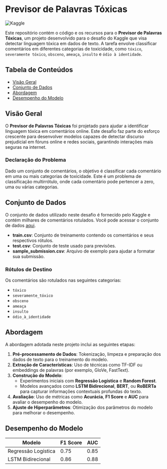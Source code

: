 # Previsor de Palavras Tóxicas

![Kaggle](https://img.shields.io/badge/Kaggle-Desafio%20Palavras%20T%C3%B3xicas-brightgreen)

Este repositório contém o código e os recursos para o **Previsor de Palavras Tóxicas**, um projeto desenvolvido para o desafio do Kaggle que visa detectar linguagem tóxica em dados de texto. A tarefa envolve classificar comentários em diferentes categorias de toxicidade, como `tóxico`, `severamente tóxico`, `obsceno`, `ameaça`, `insulto` e `ódio à identidade`.

## Tabela de Conteúdos
- [Visão Geral](#visão-geral)
- [Conjunto de Dados](#conjunto-de-dados)
- [Abordagem](#abordagem)
- [Desempenho do Modelo](#desempenho-do-modelo)

## Visão Geral

O **Previsor de Palavras Tóxicas** foi projetado para ajudar a identificar linguagem tóxica em comentários online. Este desafio faz parte do esforço crescente para desenvolver modelos capazes de detectar discurso prejudicial em fóruns online e redes sociais, garantindo interações mais seguras na internet.

### Declaração do Problema

Dado um conjunto de comentários, o objetivo é classificar cada comentário em uma ou mais categorias de toxicidade. Este é um problema de classificação multirrótulo, onde cada comentário pode pertencer a zero, uma ou várias categorias.

## Conjunto de Dados

O conjunto de dados utilizado neste desafio é fornecido pelo Kaggle e contém milhares de comentários rotulados. Você pode acessar o conjunto de dados [aqui](https://www.kaggle.com/c/jigsaw-toxic-comment-classification-challenge/data).

- **train.csv**: Conjunto de treinamento contendo os comentários e seus respectivos rótulos.
- **test.csv**: Conjunto de teste usado para previsões.
- **sample_submission.csv**: Arquivo de exemplo para ajudar a formatar sua submissão.

### Rótulos de Destino
Os comentários são rotulados nas seguintes categorias:
- `tóxico`
- `severamente_tóxico`
- `obsceno`
- `ameaça`
- `insulto`
- `ódio_à_identidade`

## Abordagem

A abordagem adotada neste projeto inclui as seguintes etapas:
1. **Pré-processamento de Dados**: Tokenização, limpeza e preparação dos dados de texto para o treinamento do modelo.
2. **Extração de Características**: Uso de técnicas como TF-IDF ou embeddings de palavras (por exemplo, GloVe, FastText).
3. **Construção do Modelo**:
   - Experimentos iniciais com **Regressão Logística** e **Random Forest**.
   - Modelos avançados como **LSTM Bidirecional**, **BERT**, ou **RoBERTa** para capturar informações contextuais profundas do texto.
4. **Avaliação**: Uso de métricas como **Acurácia**, **F1 Score** e **AUC** para avaliar o desempenho do modelo.
5. **Ajuste de Hiperparâmetros**: Otimização dos parâmetros do modelo para melhorar o desempenho.

## Desempenho do Modelo

| Modelo              | F1 Score | AUC  |
|---------------------|----------|------|
| Regressão Logística | 0.75     | 0.85 |
| LSTM Bidirecional   | 0.86     | 0.88 |


